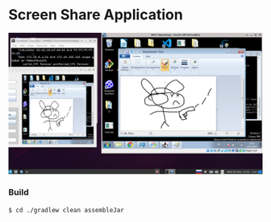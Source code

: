 # Screen Share Application


![](./Screenshot_2021-03-24_22-10-40.png)


### Build

```bash
$ cd ./gradlew clean assembleJar
```